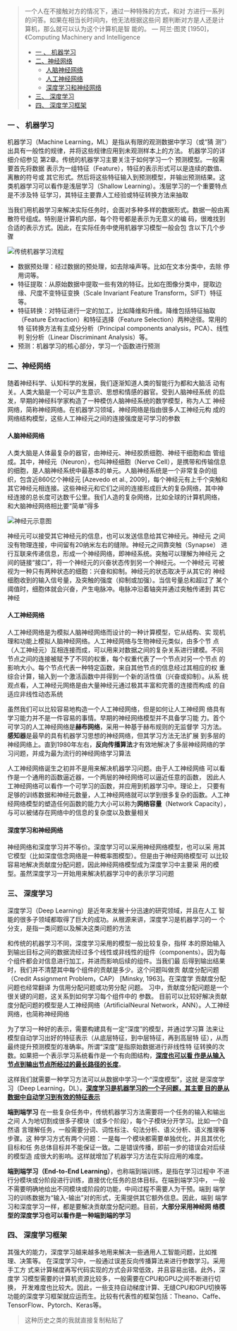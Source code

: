 > 一个人在不接触对方的情况下，通过一种特殊的方式，和对 方进行一系列的问答。如果在相当长时间内，他无法根据这些问 题判断对方是人还是计算机，那么就可以认为这个计算机是智 能的。       — 阿兰·图灵 [1950]，《Computing Machinery and Intelligence 
> 
> - [一 、 机器学习](#%e4%b8%80--%e6%9c%ba%e5%99%a8%e5%ad%a6%e4%b9%a0)
> - [二、神经网络](#%e4%ba%8c%e7%a5%9e%e7%bb%8f%e7%bd%91%e7%bb%9c)
>   - [人脑神经网络](#%e4%ba%ba%e8%84%91%e7%a5%9e%e7%bb%8f%e7%bd%91%e7%bb%9c)
>   - [人工神经网络](#%e4%ba%ba%e5%b7%a5%e7%a5%9e%e7%bb%8f%e7%bd%91%e7%bb%9c)
>   - [深度学习和神经网络](#%e6%b7%b1%e5%ba%a6%e5%ad%a6%e4%b9%a0%e5%92%8c%e7%a5%9e%e7%bb%8f%e7%bd%91%e7%bb%9c)
> - [三、 深度学习](#%e4%b8%89-%e6%b7%b1%e5%ba%a6%e5%ad%a6%e4%b9%a0)
> - [四、 深度学习框架](#%e5%9b%9b-%e6%b7%b1%e5%ba%a6%e5%ad%a6%e4%b9%a0%e6%a1%86%e6%9e%b6)

### 一 、 机器学习

机器学习（Machine Learning，ML）是指从有限的观测数据中学习（或“猜 测”）出具有一般性的规律，并将这些规律应用到未观测样本上的方法。
机器学习的详细介绍参见 第2章。传统的机器学习主要关注于如何学习一个 预测模型。一般需要首先将数据 表示为一组特征（Feature），特征的表示形式可以是连续的数值、离散的符号或 其它形式。然后将这些特征输入到预测模型，并输出预测结果。这类机器学习可以看作是浅层学习（Shallow Learning）。浅层学习的一个重要特点是不涉及特 征学习，其特征主要靠人工经验或特征转换方法来抽取

当我们用机器学习来解决实际任务时，会面对多种多样的数据形式。数据一般由离散符号组成。特别是计算机内部，每个符号都是表示为无意义的编 码，很难找到合适的表示方式。因此，在实际任务中使用机器学习模型一般会包 含以下几个步骤

![传统机器学习流程](https://upload-images.jianshu.io/upload_images/944794-4fc73ecc495d543a.png?imageMogr2/auto-orient/strip%7CimageView2/2/w/1240)

* 数据预处理：经过数据的预处理，如去除噪声等。比如在文本分类中，去除 停用词等。 
* 特征提取：从原始数据中提取一些有效的特征。比如在图像分类中，提取边 缘、尺度不变特征变换（Scale Invariant Feature Transform，SIFT）特征等。
* 特征转换：对特征进行一定的加工，比如降维和升维。降维包括特征抽取 （Feature Extraction）和特征选择（Feature Selection）两种途径。常用的特 征转换方法有主成分分析（Principal components analysis，PCA）、线性判 别分析（Linear Discriminant Analysis）等。
* 预测：机器学习的核心部分，学习一个函数进行预测

### 二、神经网络

随着神经科学、认知科学的发展，我们逐渐知道人类的智能行为都和大脑活 动有关。人类大脑是一个可以产生意识、思想和情感的器官。受到人脑神经系统 的启发，早期的神经科学家构造了一种模仿人脑神经系统的数学模型，称为人工 神经网络，简称神经网络。在机器学习领域，神经网络是指由很多人工神经元构 成的网络结构模型，这些人工神经元之间的连接强度是可学习的参数

#### 人脑神经网络

人类大脑是人体最复杂的器官，由神经元、神经胶质细胞、神经干细胞和血 管组成。其中，神经元（Neuron），也叫神经细胞（Nerve Cell），是携带和传输信息的细胞，是人脑神经系统中最基本的单元。人脑神经系统是一个非常复杂的组 织，包含近860亿个神经元 [Azevedo et al., 2009]，每个神经元有上千个突触和 其它神经元相连接。这些神经元和它们之间的连接形成巨大的复杂网络，其中神 经连接的总长度可达数千公里。我们人造的复杂网络，比如全球的计算机网络， 和大脑神经网络相比要“简单”得多

![神经元示意图](https://upload-images.jianshu.io/upload_images/944794-a3cc868ef2614111.png?imageMogr2/auto-orient/strip%7CimageView2/2/w/1240)

神经元可以接受其它神经元的信息，也可以发送信息给其它神经元。神经元 之间没有物理连接，中间留有20纳米左右的缝隙。神经元之间靠突触（Synapse） 进行互联来传递信息，形成一个神经网络，即神经系统。突触可以理解为神经元 之间的链接“接口”，将一个神经元的兴奋状态传到另一个神经元。一个神经元 可被视为一种只有两种状态的细胞：兴奋和抑制。神经元的状态取决于从其它的 神经细胞收到的输入信号量，及突触的强度（抑制或加强）。当信号量总和超过了 某个阈值时，细胞体就会兴奋，产生电脉冲。电脉冲沿着轴突并通过突触传递到 其它神经

#### 人工神经网络

人工神经网络是为模拟人脑神经网络而设计的一种计算模型，它从结构、实 现机理和功能上模拟人脑神经网络。人工神经网络与生物神经元类似，由多个节 点（人工神经元）互相连接而成，可以用来对数据之间的复杂关系进行建模。不同 节点之间的连接被赋予了不同的权重，每个权重代表了一个节点对另一个节点 的影响大小。每个节点代表一种特定函数，来自其他节点的信息经过其相应的权 重综合计算，输入到一个激活函数中并得到一个新的活性值（兴奋或抑制）。从系 统观点看，人工神经元网络是由大量神经元通过极其丰富和完善的连接而构成 的自适应非线性动态系统

虽然我们可以比较容易地构造一个人工神经网络，但是如何让人工神经网 络具有学习能力并不是一件容易的事情。早期的神经网络模型并不具备学习能 力。首个可学习的人工神经网络是**赫布网络**，采用一种基于赫布规则的无监督学 习方法。**感知器**是最早的具有机器学习思想的神经网络，但其学习方法无法扩展 到多层的神经网络上。直到1980年左右，**反向传播算法**才有效地解决了多层神经网络的学习问题，并成为最为流行的神经网络学习算法

人工神经网络诞生之初并不是用来解决机器学习问题。由于人工神经网络 可以看作是一个通用的函数逼近器，一个两层的神经网络可以逼近任意的函数， 因此人工神经网络可以看作一个可学习的函数，并应用到机器学习中。理论上， 只要有足够的训练数据和神经元数量，人工神经网络就可以学到很多复杂的函数。人工神经网络模型的塑造任何函数的能力大小可以称为**网络容量**（Network Capacity），与可以被储存在网络中的信息的复杂度以及数量相关

#### 深度学习和神经网络

神经网络和深度学习并不等价。深度学习可以采用神经网络模型，也可以采 用其它模型（比如深度信念网络是一种概率图模型）。但是由于神经网络模型可 以比较容易地解决贡献度分配问题，因此神经网络模型成为深度学习中主要采 用的模型。虽然深度学习一开始用来解决机器学习中的表示学习问题

### 三、 深度学习

深度学习（Deep Learning）是近年来发展十分迅速的研究领域，并且在人工 智能的很多子领域都取得了巨大的成功。从根源来讲，深度学习是机器学习的一 个分支，是指一类问题以及解决这类问题的方法

和传统的机器学习不同，深度学习采用的模型一般比较复杂，指样 本的原始输入到输出目标之间的数据流经过多个线性或非线性的组件（components）。因为每个组件都会对信息进行加工，并进而影响后续的组件。当我们最 后得到输出结果时，我们并不清楚其中每个组件的贡献是多少。这个问题叫做贡 献度分配问题（Credit Assignment Problem，CAP） [Minsky, 1963]。在深度学
贡献度分配问题也经常翻译 为信用分配问题或功劳分配 问题。
习中，贡献度分配问题是一个很关键的问题，这关系到如何学习每个组件中的 参数。 
目前可以比较好解决贡献度分配问题的模型是人工神经网络（ArtiﬁcialNeural Network，ANN）。人工神经网络，也简称神经网络

为了学习一种好的表示，需要构建具有一定“深度”的模型，并通过学习算 法来让模型自动学习出好的特征表示（从底层特征，到中层特征，再到高层特 征），从而最终提升预测模型的准确率。所谓“深度”是指原始数据进行非线性特 征转换的次数。如果把一个表示学习系统看作是一个有向图结构，**[深度也可以看 作是从输入节点到输出节点所经过的最长路径的长度]()**。

这样我们就需要一种学习方法可以从数据中学习一个“深度模型”，这就 是深度学习（Deep Learning，DL）。**[深度学习是机器学习的一个子问题，其主要 目的是从数据中自动学习到有效的特征表示]()**

**端到端学习**
在一些复杂任务中，传统机器学习方法需要将一个任务的输入和输出之间 人为地切割成很多子模块（或多个阶段），每个子模块分开学习。比如一个自然语 言理解任务，一般需要分词、词性标注、句法分析、语义分析、语义推理等步骤。这 种学习方式有两个问题：一是每一个模块都需要单独优化，并且其优化目标和任 务总体目标并不能保证一致。二是错误传播，即前一步的错误会对后续的模型造 成很大的影响。这样就增加了机器学习方法在实际应用的难度。

 **端到端学习（End-to-End Learning）**，也称端到端训练，是指在学习过程中 不进行分模块或分阶段进行训练，直接优化任务的总体目标。在端到端学习中， 一般不需要明确地给出不同模块或阶段的功能，中间过程不需要人为干预。端到 端学习的训练数据为“输入-输出”对的形式，无需提供其它额外信息。因此，端到 端学习和深度学习一样，都是要解决贡献度分配问题。目前，**大部分采用神经网 络模型的深度学习也可以看作是一种端到端的学习**

### 四、 深度学习框架

其强大的能力，深度学习越来越多地用来解决一些通用人工智能问题，比如推 理、决策等。
在深度学习中，一般通过误差反向传播算法来进行参数学习。采用手工方 式来计算梯度再写代码实现的方式会非常低效，并且容易出错。此外，深度学 习模型需要的计算机资源比较多，一般需要在CPU和GPU之间不断进行切换， 开发难度也比较大。因此，一些支持自动梯度计算、无缝CPU和GPU切换等 功能的深度学习框架就应运而生。比较有代表性的框架包括：Theano、Caﬀe、 TensorFlow、Pytorch、Keras等。 

> 这种历史之类的我就直接复制粘贴了
